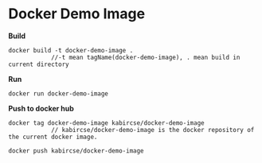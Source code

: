# Docker Demo Image

**Build**

    docker build -t docker-demo-image .
                //-t mean tagName(docker-demo-image), . mean build in current directory
    
**Run**

    docker run docker-demo-image

**Push to docker hub**

    docker tag docker-demo-image kabircse/docker-demo-image
                // kabircse/docker-demo-image is the docker repository of the current docker image.

    docker push kabircse/docker-demo-image